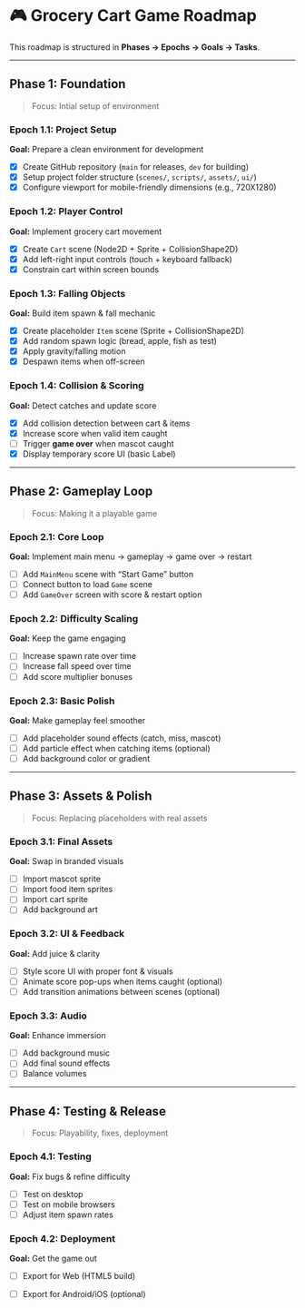 # 🎮 Grocery Cart Game Roadmap

This roadmap is structured in **Phases → Epochs → Goals → Tasks**.

---

## **Phase 1: Foundation**

> Focus: Intial setup of environment

### **Epoch 1.1: Project Setup**

**Goal:** Prepare a clean environment for development
- [x] Create GitHub repository (`main` for releases, `dev` for building)
- [x] Setup project folder structure (`scenes/`, `scripts/`, `assets/`, `ui/`)
- [x] Configure viewport for mobile-friendly dimensions (e.g., 720X1280)

### **Epoch 1.2: Player Control**

**Goal:** Implement grocery cart movement
- [x] Create `Cart` scene (Node2D + Sprite + CollisionShape2D)
- [x] Add left-right input controls (touch + keyboard fallback)
- [x] Constrain cart within screen bounds

### **Epoch 1.3: Falling Objects**

**Goal:** Build item spawn & fall mechanic
- [x] Create placeholder `Item` scene (Sprite + CollisionShape2D)
- [x] Add random spawn logic (bread, apple, fish as test)
- [x] Apply gravity/falling motion
- [x] Despawn items when off-screen

### **Epoch 1.4: Collision & Scoring**

**Goal:** Detect catches and update score
- [x] Add collision detection between cart & items
- [x] Increase score when valid item caught
- [ ] Trigger **game over** when mascot caught
- [x] Display temporary score UI (basic Label)

---

## **Phase 2: Gameplay Loop**

> Focus: Making it a playable game

### **Epoch 2.1: Core Loop**

**Goal:** Implement main menu → gameplay → game over → restart
- [ ] Add `MainMenu` scene with “Start Game” button
- [ ] Connect button to load `Game` scene
- [ ] Add `GameOver` screen with score & restart option

### **Epoch 2.2: Difficulty Scaling**

**Goal:** Keep the game engaging
- [ ] Increase spawn rate over time
- [ ] Increase fall speed over time
- [ ] Add score multiplier bonuses

### **Epoch 2.3: Basic Polish**

**Goal:** Make gameplay feel smoother
- [ ] Add placeholder sound effects (catch, miss, mascot)
- [ ] Add particle effect when catching items (optional)
- [ ] Add background color or gradient

---

## **Phase 3: Assets & Polish**

> Focus: Replacing placeholders with real assets

### **Epoch 3.1: Final Assets**

**Goal:** Swap in branded visuals
- [ ] Import mascot sprite
- [ ] Import food item sprites
- [ ] Import cart sprite
- [ ] Add background art

### **Epoch 3.2: UI & Feedback**

**Goal:** Add juice & clarity
- [ ] Style score UI with proper font & visuals
- [ ] Animate score pop-ups when items caught (optional)
- [ ] Add transition animations between scenes (optional)

### **Epoch 3.3: Audio**

**Goal:** Enhance immersion
- [ ] Add background music
- [ ] Add final sound effects
- [ ] Balance volumes

---

## **Phase 4: Testing & Release**

> Focus: Playability, fixes, deployment

### **Epoch 4.1: Testing**

**Goal:** Fix bugs & refine difficulty
- [ ] Test on desktop
- [ ] Test on mobile browsers
- [ ] Adjust item spawn rates

### **Epoch 4.2: Deployment**

**Goal:** Get the game out
- [ ] Export for Web (HTML5 build)
- [ ] Export for Android/iOS (optional)

